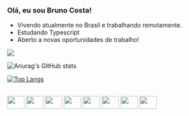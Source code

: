 ### Olá, eu sou Bruno Costa!

- Vivendo atualmente no Brasil e trabalhando remotamente.
- Estudando Typescript
- Aberto a novas oportunidades de trabalho!

<div>
</a>
 <a href = "brunocostah19@gmail.com"><img src="https://img.shields.io/badge/Gmail-D14836?style=for-the-badge&logo=gmail&logoColor=white" target="_blank"></a>
<div>
            
![Anurag's GitHub stats](https://github-readme-stats.vercel.app/api?username=BrunoCosta19&show_icons=true&theme=radical)

[![Top Langs](https://github-readme-stats.vercel.app/api/top-langs/?username=BrunoCosta19&layout=pie)](https://github.com/BrunoCosta19/github-readme-stats)

<div style="display: inline_block"><br>
            <img align="center" height="30" width="40" src="https://cdn.jsdelivr.net/gh/devicons/devicon/icons/atom/atom-original.svg" />
            <img align="center" height="30" width="40" src="https://cdn.jsdelivr.net/gh/devicons/devicon/icons/canva/canva-original.svg" />
            <img align="center" height="30" width="40" src="https://cdn.jsdelivr.net/gh/devicons/devicon/icons/github/github-original-wordmark.svg" />
            <img align="center" height="30" width="40" src="https://cdn.jsdelivr.net/gh/devicons/devicon/icons/html5/html5-original-wordmark.svg" />
            <img align="center" height="30" width="40" src="https://cdn.jsdelivr.net/gh/devicons/devicon/icons/javascript/javascript-original.svg" />
            <img align="center" height="30" width="40" src="https://cdn.jsdelivr.net/gh/devicons/devicon/icons/python/python-original-wordmark.svg" />
            <img align="center" height="30" width="40" src="https://cdn.jsdelivr.net/gh/devicons/devicon/icons/typescript/typescript-original.svg" />
            <img align="center" height="30" width="40" src="https://cdn.jsdelivr.net/gh/devicons/devicon/icons/css3/css3-original-wordmark.svg" />
          
          
          
            
          
          
          
          
          



